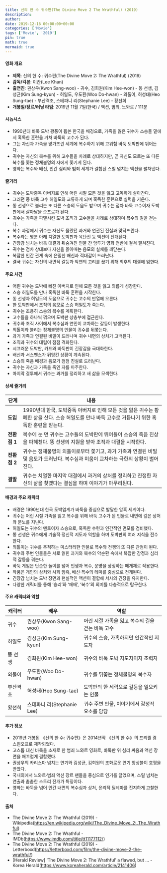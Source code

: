 ```yaml
---
title: 신의 한 수 귀수편(The Divine Move 2 The Wrathful) (2019)
description: 
author: 
date: 2019-12-16 00:00:00+00:00
categories: ['Movie']
tags: ['Movie', '2019']
pin: true
math: true
mermaid: true
---
```

#### 영화 개요

- **제목**: 신의 한 수: 귀수편(The Divine Move 2: The Wrathful) (2019)  
- **감독/각본**: 이칸(Lee Khan)  
- **출연진**: 권상우(Kwon Sang-woo) - 귀수, 김희원(Kim Hee-won) - 똥 선생, 김성균(Kim Sung-kyun) - 허일도, 우도환(Woo Do-hwan) - 외톨이, 허성태(Heo Sung-tae) - 부산격초, 스테파니 리(Stephanie Lee) - 황선희  
- **개봉일/장르/러닝 타임**: 2019년 11월 7일(한국) / 액션, 범죄, 느와르 / 111분  

#### 시놉시스

- 1990년대 바둑 도박 광풍이 휩쓴 한국을 배경으로, 가족을 잃은 귀수가 스승들 밑에서 혹독한 훈련을 거쳐 바둑의 고수가 된다.  
- 그는 자신과 가족을 망가뜨린 세계에 복수하기 위해 고위험 바둑 도박판에 뛰어든다.  
- 귀수는 자신의 복수를 위해 고수들을 차례로 상대하지만, 곧 자신도 모르는 또 다른 복수를 쫓는 정체불명의 자에게 쫓기게 된다.  
- 영화는 복수와 배신, 인간 심리와 범죄 세계가 결합된 스릴 넘치는 액션을 펼쳐낸다.  

#### 줄거리

- 귀수는 도박중독 아버지로 인해 어린 시절 모든 것을 잃고 고독하게 살아간다.  
- 그러던 중 바둑 고수 허일도와 교류하게 되며 혹독한 훈련으로 실력을 키운다.  
- 똥 선생으로 불리는 또 다른 스승의 도움도 받으며 귀수는 점차 바둑 고수이자 도박판에서 살아남을 준프로가 된다.  
- 귀수는 가족을 파멸시킨 도박 조직과 고수들을 차례로 상대하며 복수의 길을 걷는다.  
- 복수 과정에서 귀수는 자신도 몰랐던 과거와 연관된 진실과 맞닥뜨린다.  
- 복수라는 명분 아래 치열한 도박판과 육탄전 등 액션이 전개된다.  
- 긴장감 넘치는 바둑 대결과 뒤숨겨진 인물 간 암투가 영화 전반에 걸쳐 펼쳐진다.  
- 귀수는 점차 상대보다 자신을 옭아매는 음모의 실체를 깨닫는다.  
- 복잡한 인간 관계 속에 은밀한 배신과 적대감이 드러난다.  
- 결국 귀수는 자신의 내면적 갈등과 악연의 고리를 끊기 위해 최후의 대결에 임한다.  

#### 주요 사건

- 어린 귀수는 도박에 빠진 아버지로 인해 모든 것을 잃고 외롭게 성장한다.  
- 스승 허일도를 만나 혹독한 바둑 훈련을 시작한다.  
- 똥 선생과 허일도의 도움으로 귀수는 고수의 반열에 오른다.  
- 한 도박판에서 조직의 음모로 스승 허일도가 죽는다.  
- 귀수는 조용히 스승의 복수를 계획한다.  
- 고수들을 하나씩 꺾으며 도박판 상층부에 접근한다.  
- 귀수와 조직 사이에서 복수심과 연민이 교차하는 갈등이 발생한다.  
- 외톨이라 불리는 정체불명의 인물이 귀수를 뒤쫓는다.  
- 과거 가족과 연결된 비밀이 드러나며 귀수 내면의 상처가 고백된다.  
- 조직과 귀수의 대립이 점점 격화된다.  
- 시끄러운 도박판, 카드와 바둑판이 긴장감을 극대화한다.  
- 배신과 서스펜스가 뒤엉킨 상황이 계속된다.  
- 스승의 죽음 배경과 음모가 점점 진실로 드러난다.  
- 귀수는 자신과 가족을 죽인 자를 마주한다.  
- 마지막 결투에서 귀수는 과거를 정리하고 새 삶을 모색한다.  

#### 상세 줄거리

| **단계**   | **내용**                                                                                                                       |
|------------|-------------------------------------------------------------------------------------------------------------------------------|
| **도입**   | 1990년대 한국, 도박중독 아버지로 인해 모든 것을 잃은 귀수는 황폐한 삶을 산다. 스승 허일도를 만나 바둑 고수로 거듭나기 위한 혹독한 훈련을 받는다.        |
| **전환점 1** | 복수에 눈 먼 귀수는 고수들의 도박판에 뛰어들어 스승의 죽음 진상을 파헤친다. 똥 선생의 지원을 받아 조직과 대결을 시작한다.                                         |
| **전환점 2** | 귀수는 정체불명의 외톨이로부터 쫓기고, 과거 가족과 연결된 비밀 및 음모가 드러난다. 복수심과 미움이 교차하는 극한의 상황이 벌어진다.                              |
| **결말**   | 귀수는 치열한 마지막 대결에서 과거의 상처를 정리하고 진정한 자신의 삶을 찾겠다는 결심을 하며 이야기가 마무리된다.                                                |

#### 배경과 주요 캐릭터

- 배경은 1990년대 한국 도박업계가 바둑을 중심으로 발달한 암흑 세계이다.  
- 귀수는 어린 시절 가족을 잃고 복수를 위해 바둑 고수가 된 인물로 내면에 깊은 상처와 분노를 지닌다.  
- 허일도는 귀수의 멘토이자 스승으로, 혹독한 수련과 인간적인 면모를 겸비했다.  
- 똥 선생은 귀수에게 기술적·정신적 지도자 역할을 하며 도박판의 여러 지식을 전수한다.  
- 외톨이는 귀수를 추적하는 미스터리한 인물로 복수와 전쟁의 또 다른 관점이 된다.  
- 귀수와 주변 인물들은 서로 얽힌 과거와 복수의 악순환 속에서 복잡한 감정과 심리적 갈등을 겪는다.  
- 바둑 게임은 단순한 놀이를 넘어 인생과 복수, 운명을 상징하는 매개체로 작용한다.  
- 작품은 개인의 상처와 사회 암흑, 배신·복수의 테마를 중심으로 전개된다.  
- 긴장감 넘치는 도박 장면과 현실적인 액션이 결합해 서사의 긴장을 유지한다.  
- 다양한 캐릭터를 통해 ‘승리’와 ‘패배’, ‘복수’의 의미를 다층적으로 탐구한다.  

#### 주요 캐릭터와 역할

| **캐릭터** | **배우**       | **역할**                    |
|------------|----------------|-----------------------------|
| 귀수       | 권상우(Kwon Sang-woo)    | 어린 시절 가족을 잃고 복수의 길을 걷는 바둑 고수         |
| 허일도     | 김성균(Kim Sung-kyun)    | 귀수의 스승, 가혹하지만 인간적인 지도자               |
| 똥 선생    | 김희원(Kim Hee-won)      | 귀수의 바둑 도박 지도자이자 조력자                    |
| 외톨이     | 우도환(Woo Do-hwan)       | 귀수를 뒤쫓는 정체불명의 복수자                      |
| 부산격초   | 허성태(Heo Sung-tae)      | 도박판의 한 세력으로 갈등을 일으키는 인물              |
| 황선희     | 스테파니 리(Stephanie Lee) | 귀수 주변 인물, 이야기에서 감정적 요소를 담당           |

#### 추가 정보

- 2019년 개봉된 《신의 한 수: 귀수편》은 2014년작 《신의 한 수》의 프리퀄 겸 스핀오프로 제작되었다.  
- 고스톱 대신 바둑을 소재로 한 범죄 느와르 영화로, 바둑판 위 심리 싸움과 액션 장면을 매끄럽게 결합했다.  
- 권상우의 카리스마 넘치는 연기와 김성균, 김희원의 조화로운 연기 앙상블이 호평을 받았다.  
- 국내외에서 느와르·범죄 액션 장르 팬들을 중심으로 인기를 끌었으며, 스릴 넘치는 연출과 촘촘한 스토리 전개가 특징이다.  
- 영화는 바둑을 넘어 인간 내면의 복수심과 상처, 윤리적 딜레마를 진지하게 고찰한다.  

#### 출처

- The Divine Move 2: The Wrathful (2019) - Wikipedia(https://en.wikipedia.org/wiki/The_Divine_Move_2:_The_Wrathful)  
- The Divine Move 2: The Wrathful - IMDb(https://www.imdb.com/title/tt11177112/)  
- The Divine Move 2: The Wrathful (2019) - Letterboxd(https://letterboxd.com/film/the-divine-move-2-the-wrathful/)  
- [Herald Review] ‘The Divine Move 2: The Wrathful’ a flawed, but ... - Korea Herald(https://www.koreaherald.com/article/2141406)
